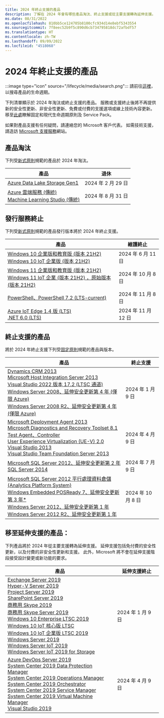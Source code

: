 ```yaml
---
title: 2024 年終止支援的產品
description: 了解在 2024 年會有哪些產品淘汰、終止支援或從主要支援轉為延伸支援。
ms.date: 08/31/2022
ms.openlocfilehash: 810bb5ce124705b8100cfc934d14e8ebf5343554
ms.sourcegitcommit: 7f8eec52b9f5c890d6cb734795818dc72afbdf57
ms.translationtype: HT
ms.contentlocale: zh-TW
ms.lasthandoff: 09/09/2022
ms.locfileid: "4518068"
---
```

# <a name="products-ending-support-in-2024"></a>2024 年終止支援的產品

:::image type="icon" source="/lifecycle/media/search.png":::
請前往[這裡](/lifecycle/products/)，以搜尋產品的生命週期。

下列清單顯示於 2024 年淘汰或終止支援的產品。 服務或支援終止後將不再提供新的安全性更新、非安全性更新、免費或付費的支援選項或線上技術內容更新。 移至[此處](/lifecycle/overview/product-end-of-support-overview)瞭解固定和現代生命週期原則及 Service Pack。

如果對產品支援有任何疑問，請連絡您的 Microsoft 客戶代表。 如需技術支援，請造訪 [Microsoft 支援服務](https://support.microsoft.com/contactus/?ws=support)網站。

## <a name="product-retirements"></a>產品淘汰

下列受[新式原則](/lifecycle/policies/modern)規範的產品於 2024 年淘汰。

| 產品 | 退休 |
| --- | --- |
| [Azure Data Lake Storage Gen1](/lifecycle/products/azure-data-lake-storage-gen1?branch=live)<br> | 2024 年 2 月 29 日 |
| [Azure 雲端服務 (傳統)](/lifecycle/products/azure-cloud-services-classic?branch=live)<br>[Machine Learning Studio (傳統)](/lifecycle/products/machine-learning-studio-classic?branch=live)<br> | 2024 年 8 月 31 日 |


## <a name="release-end-of-servicing"></a>發行服務終止

下列受[新式原則](/lifecycle/policies/modern)規範的產品發行版本將於 2024 年終止支援。

| 產品 | 維護終止 |
| --- | --- |
| [Windows 10 企業版和教育版 (版本 21H2)](/lifecycle/products/windows-10-enterprise-and-education?branch=live)<br>[Windows 10 IoT 企業版 (版本 21H2)](/lifecycle/products/windows-10-iot-enterprise?branch=live)<br> | 2024 年 6 月 11日 |
| [Windows 11 企業版和教育版 (版本 21H2)](/lifecycle/products/windows-11-enterprise-and-education-version-21h2?branch=live)<br>[Windows 11 IoT 企業 (版本 21H2) ，原始版本 (版本 21H2)](/lifecycle/products/windows-11-iot-enterprise-version-21h2?branch=live)<br> | 2024 年 10 月 8 日 |
| [PowerShell、PowerShell 7.2 (LTS-current)](/lifecycle/products/powershell?branch=live)<br> | 2024 年 11 月 8 日 |
| [Azure IoT Edge 1.4 版 (LTS)](/lifecycle/products/azure-iot-edge?branch=live)<br>[.NET 6.0 (LTS)](/lifecycle/products/microsoft-net-and-net-core?branch=live)<br> | 2024 年 11 月 12 日 |


## <a name="products-reaching-end-of-support"></a>終止支援的產品

將於 2024 年終止支援下列受[固定原則](/lifecycle/policies/fixed)規範的產品與版本。

| 產品 | 終止支援 |
| --- | --- |
| [Dynamics CRM 2013](/lifecycle/products/dynamics-crm-2013?branch=live)<br>[Microsoft Host Integration Server 2013](/lifecycle/products/microsoft-host-integration-server-2013?branch=live)<br>[Visual Studio 2022 版本 17.2 (LTSC 通道)](/lifecycle/products/visual-studio-2022?branch=live)<br>[Windows Server 2008、延伸安全更新第 4 年 (僅限 Azure)](/lifecycle/products/windows-server-2008?branch=live)<br>[Windows Server 2008 R2、延伸安全更新第 4 年 (僅限 Azure)](/lifecycle/products/windows-server-2008-r2?branch=live)<br> | 2024 年 1 月 9 日 |
| [Microsoft Deployment Agent 2013](/lifecycle/products/microsoft-deployment-agent-2013?branch=live)<br>[Microsoft Diagnostics and Recovery Toolset 8.1](/lifecycle/products/microsoft-diagnostics-and-recovery-toolset-81?branch=live)<br>[Test Agent、Controller](/lifecycle/products/test-agent-controller?branch=live)<br>[User Experience Virtualization (UE-V) 2.0](/lifecycle/products/user-experience-virtualization-uev-20?branch=live)<br>[Visual Studio 2013](/lifecycle/products/visual-studio-2013?branch=live)<br>[Visual Studio Team Foundation Server 2013](/lifecycle/products/visual-studio-team-foundation-server-2013?branch=live)<br> | 2024 年 4 月 9 日 |
| [Microsoft SQL Server 2012、延伸安全更新第 2 年](/lifecycle/products/microsoft-sql-server-2012?branch=live)<br>[SQL Server 2014](/lifecycle/products/sql-server-2014?branch=live)<br> | 2024 年 7 月 9 日 |
| [Microsoft SQL Server 2012 平行處理資料倉儲 (Analytics Platform System)](/lifecycle/products/microsoft-sql-server-2012-parallel-data-warehouse-analytics-platform-system?branch=live)<br>[Windows Embedded POSReady 7、延伸安全更新第 3 年*](/lifecycle/products/windows-embedded-posready-7?branch=live)<br>[Windows Server 2012、延伸安全更新第 1 年](/lifecycle/products/windows-server-2012?branch=live)<br>[Windows Server 2012 R2、延伸安全更新第 1 年](/lifecycle/products/windows-server-2012-r2?branch=live)<br> | 2024 年 10 月 8 日 |


## <a name="products-moving-to-extended-support"></a>移至延伸支援的產品：

下列產品將於 2024 年從主要支援轉為延伸支援。 延伸支援包括免付費的安全性更新，以及付費的非安全性更新和支援。 此外，Microsoft 將不會在延伸支援階段接受設計變更或新功能的要求。

| 產品 | 延伸支援終止 |
| --- | --- |
| [Exchange Server 2019](/lifecycle/products/exchange-server-2019?branch=live)<br>[Hyper-V Server 2019](/lifecycle/products/hyperv-server-2019?branch=live)<br>[Project Server 2019](/lifecycle/products/project-server-2019?branch=live)<br>[SharePoint Server 2019](/lifecycle/products/sharepoint-server-2019?branch=live)<br>[商務用 Skype 2019](/lifecycle/products/skype-for-business-2019?branch=live)<br>[商務用 Skype Server 2019](/lifecycle/products/skype-for-business-server-2019?branch=live)<br>[Windows 10 Enterprise LTSC 2019](/lifecycle/products/windows-10-enterprise-ltsc-2019?branch=live)<br>[Windows 10 IoT 核心版 LTSC](/lifecycle/products/windows-10-iot-core-ltsc?branch=live)<br>[Windows 10 IoT 企業版 LTSC 2019](/lifecycle/products/windows-10-iot-enterprise-ltsc-2019?branch=live)<br>[Windows Server 2019](/lifecycle/products/windows-server-2019?branch=live)<br>[Windows Server IoT 2019](/lifecycle/products/windows-server-iot-2019?branch=live)<br>[Windows Server IoT 2019 for Storage](/lifecycle/products/windows-server-iot-2019-for-storage?branch=live)<br> | 2024 年 1 月 9 日 |
| [Azure DevOps Server 2019](/lifecycle/products/azure-devops-server-2019?branch=live)<br>[System Center 2019 Data Protection Manager](/lifecycle/products/system-center-2019-data-protection-manager?branch=live)<br>[System Center 2019 Operations Manager](/lifecycle/products/system-center-2019-operations-manager?branch=live)<br>[System Center 2019 Orchestrator](/lifecycle/products/system-center-2019-orchestrator?branch=live)<br>[System Center 2019 Service Manager](/lifecycle/products/system-center-2019-service-manager?branch=live)<br>[System Center 2019 Virtual Machine Manager](/lifecycle/products/system-center-2019-virtual-machine-manager?branch=live)<br>[Visual Studio 2019](/lifecycle/products/visual-studio-2019?branch=live)<br> | 2024 年 4 月 9 日 |
